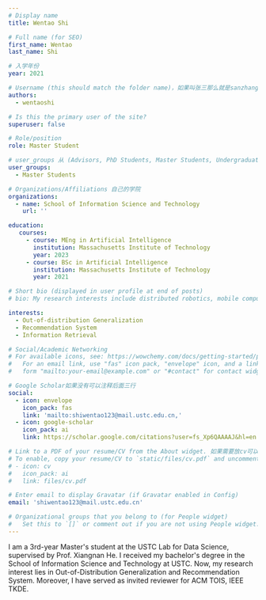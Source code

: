 ```yaml
---
# Display name
title: Wentao Shi

# Full name (for SEO)
first_name: Wentao
last_name: Shi

# 入学年份
year: 2021

# Username (this should match the folder name)，如果叫张三那么就是sanzhang
authors:
  - wentaoshi

# Is this the primary user of the site? 
superuser: false

# Role/position 
role: Master Student

# user_groups 从 (Advisors, PhD Students, Master Students, Undergraduate) 从这四个里面选
user_groups:
  - Master Students

# Organizations/Affiliations 自己的学院
organizations:
  - name: School of Information Science and Technology
    url: ''

education:
   courses:
     - course: MEng in Artificial Intelligence
       institution: Massachusetts Institute of Technology
       year: 2023
     - course: BSc in Artificial Intelligence
       institution: Massachusetts Institute of Technology
       year: 2021

# Short bio (displayed in user profile at end of posts)
# bio: My research interests include distributed robotics, mobile computing and programmable matter.

interests:
  - Out-of-distribution Generalization
  - Recommendation System
  - Information Retrieval

# Social/Academic Networking
# For available icons, see: https://wowchemy.com/docs/getting-started/page-builder/#icons
#   For an email link, use "fas" icon pack, "envelope" icon, and a link in the
#   form "mailto:your-email@example.com" or "#contact" for contact widget.

# Google Scholar如果没有可以注释后面三行
social:
  - icon: envelope
    icon_pack: fas
    link: 'mailto:shiwentao123@mail.ustc.edu.cn,'
  - icon: google-scholar
    icon_pack: ai
    link: https://scholar.google.com/citations?user=fs_Xp6QAAAAJ&hl=en

# Link to a PDF of your resume/CV from the About widget. 如果需要放cv可以发给我
# To enable, copy your resume/CV to `static/files/cv.pdf` and uncomment the lines below.
# - icon: cv
#   icon_pack: ai
#   link: files/cv.pdf

# Enter email to display Gravatar (if Gravatar enabled in Config)
email: 'shiwentao123@mail.ustc.edu.cn'

# Organizational groups that you belong to (for People widget)
#   Set this to `[]` or comment out if you are not using People widget.
---
```


I am a 3rd-year Master's student at the USTC Lab for Data Science, supervised by Prof. Xiangnan He. I received my bachelor's degree in the School of Information Science and Technology at USTC. Now, my research interest lies in Out-of-Distribution Generalization and Recommendation System. Moreover, I have served as invited reviewer for ACM TOIS, IEEE TKDE.
